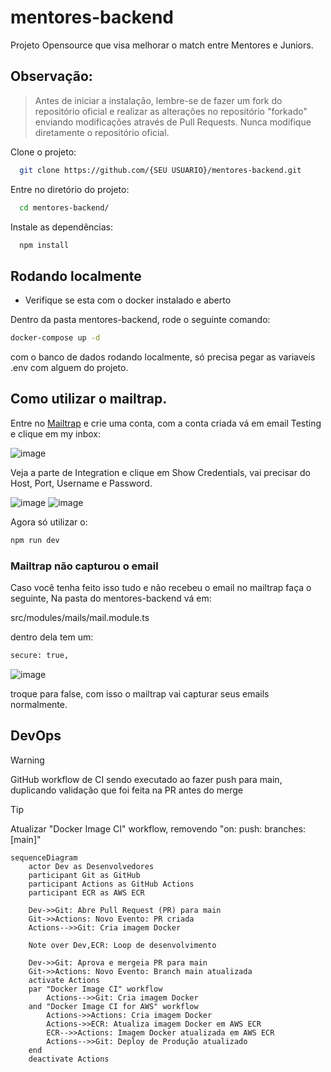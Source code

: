 # mentores-backend

Projeto Opensource que visa melhorar o match entre Mentores e Juniors.

## Observação:

>Antes de iniciar a instalação, lembre-se de fazer um fork do repositório oficial e realizar as alterações no repositório "forkado" enviando modificações através de Pull Requests. Nunca modifique diretamente o repositório oficial.


Clone o projeto:

```bash
  git clone https://github.com/{SEU USUARIO}/mentores-backend.git
```

Entre no diretório do projeto:

```bash
  cd mentores-backend/
```

Instale as dependências:

```bash
  npm install
```

## Rodando localmente

- Verifique se esta com o docker instalado e aberto

Dentro da pasta mentores-backend, rode o seguinte comando:

```bash
docker-compose up -d
```

com o banco de dados rodando localmente, só precisa pegar as variaveis .env com alguem do projeto.

## Como utilizar o mailtrap.

Entre no [Mailtrap](https://mailtrap.io) e crie uma conta, com a conta criada vá em email Testing e clique em my inbox:

![image](https://github.com/wendesongomes/mentores-backend/assets/82889172/f966d27c-6a13-4a7a-90c9-3b3a37500ae8)

Veja a parte de Integration e clique em Show Credentials, vai precisar do Host, Port, Username e Password.

![image](https://github.com/wendesongomes/mentores-backend/assets/82889172/efcbb466-69d9-4264-8553-4b73bfa13eb4)
![image](https://github.com/wendesongomes/mentores-backend/assets/82889172/c6b59518-f9a7-40d7-817e-d3c429e12fbe)

Agora só utilizar o:

```bash
npm run dev
```

### Mailtrap não capturou o email

Caso você tenha feito isso tudo e não recebeu o email no mailtrap faça o seguinte, Na pasta do mentores-backend vá em:

src/modules/mails/mail.module.ts

dentro dela tem um: 

```bash
secure: true,
```

![image](https://github.com/wendesongomes/mentores-backend/assets/82889172/0386598d-5053-4189-9e9b-e7d1a4ef1655)


troque para false, com isso o mailtrap vai capturar seus emails normalmente.

## DevOps

> [!WARNING]
> GitHub workflow de CI sendo executado ao fazer push para main, duplicando validação que foi feita na PR antes do merge

> [!TIP]
> Atualizar "Docker Image CI" workflow, removendo "on: push: branches: [main]"

```mermaid
sequenceDiagram
    actor Dev as Desenvolvedores
    participant Git as GitHub
    participant Actions as GitHub Actions
    participant ECR as AWS ECR

    Dev->>Git: Abre Pull Request (PR) para main
    Git->>Actions: Novo Evento: PR criada
    Actions-->>Git: Cria imagem Docker
    
    Note over Dev,ECR: Loop de desenvolvimento
    
    Dev->>Git: Aprova e mergeia PR para main
    Git->>Actions: Novo Evento: Branch main atualizada
    activate Actions
    par "Docker Image CI" workflow
        Actions-->>Git: Cria imagem Docker
    and "Docker Image CI for AWS" workflow
        Actions->>Actions: Cria imagem Docker
        Actions->>ECR: Atualiza imagem Docker em AWS ECR
        ECR-->>Actions: Imagem Docker atualizada em AWS ECR
        Actions-->>Git: Deploy de Produção atualizado
    end
    deactivate Actions
```
